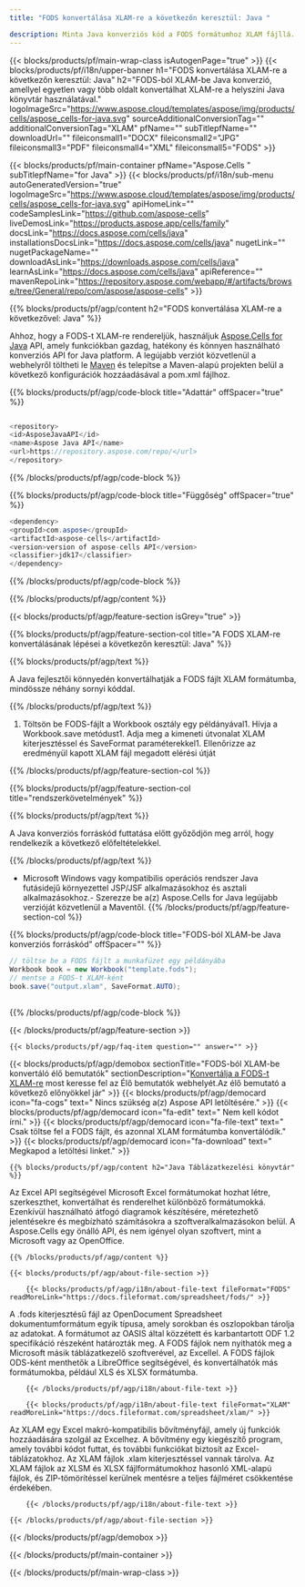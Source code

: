 ```yaml
---
title: "FODS konvertálása XLAM-re a következőn keresztül: Java "

description: Minta Java konverziós kód a FODS formátumhoz XLAM fájllá. A programozók ezt a példakódot használhatják Excel és OpenOffice táblázatok XLAM formátumba exportálására bármely web- vagy asztali Java alapú alkalmazáson belül.
---
```

{{< blocks/products/pf/main-wrap-class isAutogenPage="true" >}}
{{< blocks/products/pf/i18n/upper-banner h1="FODS konvertálása XLAM-re a következőn keresztül: Java" h2="FODS-ból XLAM-be Java konverzió, amellyel egyetlen vagy több oldalt konvertálhat XLAM-re a helyszíni Java könyvtár használatával." logoImageSrc="https://www.aspose.cloud/templates/aspose/img/products/cells/aspose_cells-for-java.svg" sourceAdditionalConversionTag="" additionalConversionTag="XLAM" pfName="" subTitlepfName="" downloadUrl="" fileiconsmall1="DOCX" fileiconsmall2="JPG" fileiconsmall3="PDF" fileiconsmall4="XML" fileiconsmall5="FODS" >}}

{{< blocks/products/pf/main-container pfName="Aspose.Cells " subTitlepfName="for Java" >}}
{{< blocks/products/pf/i18n/sub-menu autoGeneratedVersion="true" logoImageSrc="https://www.aspose.cloud/templates/aspose/img/products/cells/aspose_cells-for-java.svg" apiHomeLink="" codeSamplesLink="https://github.com/aspose-cells" liveDemosLink="https://products.aspose.app/cells/family" docsLink="https://docs.aspose.com/cells/java" installationsDocsLink="https://docs.aspose.com/cells/java" nugetLink="" nugetPackageName="" downloadAsLink="https://downloads.aspose.com/cells/java" learnAsLink="https://docs.aspose.com/cells/java" apiReference="" mavenRepoLink="https://repository.aspose.com/webapp/#/artifacts/browse/tree/General/repo/com/aspose/aspose-cells" >}}

{{% blocks/products/pf/agp/content h2="FODS konvertálása XLAM-re a következővel: Java" %}}

 Ahhoz, hogy a FODS-t XLAM-re rendereljük, használjuk
 [Aspose.Cells for Java](https://products.aspose.com/cells/java) 
 API, amely funkciókban gazdag, hatékony és könnyen használható konverziós API for Java platform. A legújabb verziót közvetlenül a webhelyről töltheti le
 [Maven](https://repository.aspose.com/webapp/#/artifacts/browse/tree/General/repo/com/aspose/aspose-cells) 
 és telepítse a Maven-alapú projekten belül a következő konfigurációk hozzáadásával a pom.xml fájlhoz.

{{% blocks/products/pf/agp/code-block title="Adattár" offSpacer="true" %}}

```cs

<repository>
<id>AsposeJavaAPI</id>
<name>Aspose Java API</name>
<url>https://repository.aspose.com/repo/</url>
</repository>


```

{{% /blocks/products/pf/agp/code-block %}}

{{% blocks/products/pf/agp/code-block title="Függőség" offSpacer="true" %}}

```cs
<dependency>
<groupId>com.aspose</groupId>
<artifactId>aspose-cells</artifactId>
<version>version of aspose-cells API</version>
<classifier>jdk17</classifier>
</dependency>


```

{{% /blocks/products/pf/agp/code-block %}}

{{% /blocks/products/pf/agp/content %}}

{{< blocks/products/pf/agp/feature-section isGrey="true" >}}

{{% blocks/products/pf/agp/feature-section-col title="A FODS XLAM-re konvertálásának lépései a következőn keresztül: Java" %}}

{{% blocks/products/pf/agp/text %}}

 A Java fejlesztői könnyedén konvertálhatják a FODS fájlt XLAM formátumba, mindössze néhány sornyi kóddal.

{{% /blocks/products/pf/agp/text %}}

1. Töltsön be FODS-fájlt a Workbook osztály egy példányával1. Hívja a Workbook.save metódust1. Adja meg a kimeneti útvonalat XLAM kiterjesztéssel és SaveFormat paraméterekkel1. Ellenőrizze az eredményül kapott XLAM fájl megadott elérési útját

{{% /blocks/products/pf/agp/feature-section-col %}}

{{% blocks/products/pf/agp/feature-section-col title="rendszerkövetelmények" %}}

{{% blocks/products/pf/agp/text %}}

 A Java konverziós forráskód futtatása előtt győződjön meg arról, hogy rendelkezik a következő előfeltételekkel.

{{% /blocks/products/pf/agp/text %}}

- Microsoft Windows vagy kompatibilis operációs rendszer Java futásidejű környezettel JSP/JSF alkalmazásokhoz és asztali alkalmazásokhoz.- Szerezze be a(z) Aspose.Cells for Java legújabb verzióját közvetlenül a Maventől.
{{% /blocks/products/pf/agp/feature-section-col %}}

{{% blocks/products/pf/agp/code-block title="FODS-ból XLAM-be Java konverziós forráskód" offSpacer="" %}}

```cs
// töltse be a FODS fájlt a munkafüzet egy példányába
Workbook book = new Workbook("template.fods");
// mentse a FODS-t XLAM-ként
book.save("output.xlam", SaveFormat.AUTO);   
   


```

{{% /blocks/products/pf/agp/code-block %}}

{{< /blocks/products/pf/agp/feature-section >}}

    {{< blocks/products/pf/agp/faq-item question="" answer="" >}}
 

<!-- aboutfile Starts -->

{{< blocks/products/pf/agp/demobox sectionTitle="FODS-ból XLAM-be konvertáló élő bemutatók" sectionDescription="[Konvertálja a FODS-t XLAM-re](https://products.aspose.app/cells/conversion/fods-to-xlam) most keresse fel az Élő bemutatók webhelyét.Az élő bemutató a következő előnyökkel jár" >}}
        {{< blocks/products/pf/agp/democard icon="fa-cogs" text=" Nincs szükség a(z) Aspose API letöltésére." >}}
        {{< blocks/products/pf/agp/democard icon="fa-edit" text=" Nem kell kódot írni." >}}
        {{< blocks/products/pf/agp/democard icon="fa-file-text" text=" Csak töltse fel a FODS fájlt, és azonnal XLAM formátumba konvertálódik." >}}
        {{< blocks/products/pf/agp/democard icon="fa-download" text=" Megkapod a letöltési linket." >}}

    {{% blocks/products/pf/agp/content h2="Java Táblázatkezelési könyvtár" %}}

 Az Excel API segítségével Microsoft Excel formátumokat hozhat létre, szerkeszthet, konvertálhat és renderelhet különböző formátumokká. Ezenkívül használható átfogó diagramok készítésére, méretezhető jelentésekre és megbízható számításokra a szoftveralkalmazásokon belül. A Aspose.Cells egy önálló API, és nem igényel olyan szoftvert, mint a Microsoft vagy az OpenOffice.  



    {{% /blocks/products/pf/agp/content %}}

    {{< blocks/products/pf/agp/about-file-section >}}

        {{< blocks/products/pf/agp/i18n/about-file-text fileFormat="FODS" readMoreLink="https://docs.fileformat.com/spreadsheet/fods/" >}}

A .fods kiterjesztésű fájl az OpenDocument Spreadsheet dokumentumformátum egyik típusa, amely sorokban és oszlopokban tárolja az adatokat. A formátumot az OASIS által közzétett és karbantartott ODF 1.2 specifikáció részeként határozták meg. A FODS fájlok nem nyithatók meg a Microsoft másik táblázatkezelő szoftverével, az Excellel. A FODS fájlok ODS-ként menthetők a LibreOffice segítségével, és konvertálhatók más formátumokba, például XLS és XLSX formátumba.

        {{< /blocks/products/pf/agp/i18n/about-file-text >}}

        {{< blocks/products/pf/agp/i18n/about-file-text fileFormat="XLAM" readMoreLink="https://docs.fileformat.com/spreadsheet/xlam/" >}}

Az XLAM egy Excel makró-kompatibilis bővítményfájl, amely új funkciók hozzáadására szolgál az Excelhez. A bővítmény egy kiegészítő program, amely további kódot futtat, és további funkciókat biztosít az Excel-táblázatokhoz. Az XLAM fájlok .xlam kiterjesztéssel vannak tárolva. Az XLAM fájlok az XLSM és XLSX fájlformátumokhoz hasonló XML-alapú fájlok, és ZIP-tömörítéssel kerülnek mentésre a teljes fájlméret csökkentése érdekében.

        {{< /blocks/products/pf/agp/i18n/about-file-text >}}

    {{< /blocks/products/pf/agp/about-file-section >}}

{{< /blocks/products/pf/agp/demobox >}}

<!-- aboutfile Ends -->



{{< /blocks/products/pf/main-container >}}
    
{{< /blocks/products/pf/main-wrap-class >}}
